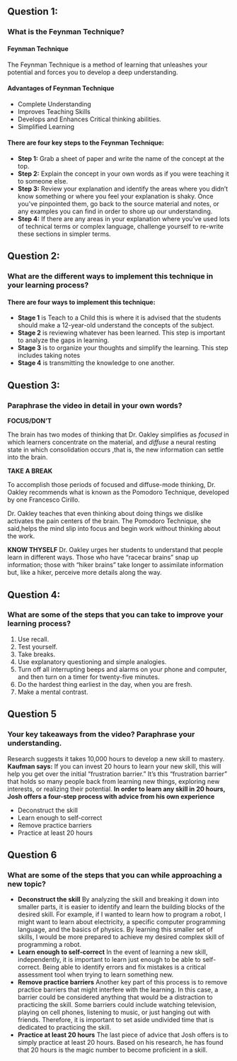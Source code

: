 ## Question 1:
### What is the Feynman Technique?
#### Feynman Technique
The Feynman Technique is a method of learning that unleashes your potential and forces you to develop a deep understanding.

#### Advantages of Feynman Technique
- Complete Understanding
- Improves Teaching Skills
- Develops and Enhances Critical thinking abilities.
- Simplified Learning
#### There are four key steps to the Feynman Technique:

* **Step 1:** Grab a sheet of paper and write the name of the concept at the top.
* **Step 2:** Explain the concept in your own words as if you were teaching it to someone else. 
* **Step 3:** Review your explanation and identify the areas where you didn’t know something or where you feel your explanation is shaky. Once you've pinpointed them, go back to the source material and notes, or any examples you can find in order to shore up our understanding.
* **Step 4:** If there are any areas in your explanation where you’ve used lots of technical terms or complex language, challenge yourself to re-write these sections in simpler terms.

## Question 2:
### What are the different ways to implement this technique in your learning process?
#### There are four ways to implement this technique:

* **Stage 1** is Teach to a Child this is where it is advised that the students should make a 12-year-old understand the concepts of the subject. 
* **Stage 2** is reviewing whatever has been learned. This step is important to analyze the gaps in learning.
* **Stage 3** is to organize your thoughts and simplify the learning. This step includes taking notes  
* **Stage 4** is transmitting the knowledge to one another. 

## Question 3:
### Paraphrase the video in detail in your own words?

**FOCUS/DON’T** 

The brain has two modes of thinking that Dr. Oakley simplifies as *focused* in which learners concentrate on the material, and *diffuse* a neural resting state in which consolidation occurs ,that is, the new information can settle into the brain. 

**TAKE A BREAK** 

To accomplish those periods of focused and diffuse-mode thinking, Dr. Oakley recommends what is known as the Pomodoro Technique, developed by one Francesco Cirillo.  

Dr. Oakley teaches that even thinking about doing things we dislike activates the pain centers of the brain. The Pomodoro Technique, she said,helps the mind slip into focus and begin work without thinking about the work.

**KNOW THYSELF** 
Dr. Oakley urges her students to understand that people learn in different ways. Those who have “racecar brains” snap up information; those with “hiker brains” take longer to assimilate information but, like a hiker, perceive more details along the way. 

## Question 4:
### What are some of the steps that you can take to improve your learning process?

1. Use recall. 
2. Test yourself.   
3. Take breaks. 
4. Use explanatory questioning and simple analogies. 
5. Turn off all interrupting beeps and alarms on your phone and computer, and then turn on a timer for twenty-five minutes. 
6. Do the hardest thing earliest in the day, when you are fresh.
7. Make a mental contrast. 

## Question 5
### Your key takeaways from the video? Paraphrase your understanding.
Research suggests it takes 10,000 hours to develop a new skill to mastery.
**Kaufman says:**
If you can invest 20 hours to learn your new skill, this will help you get over the initial “frustration barrier.”   It’s this “frustration barrier” that holds so many people back from learning new things, exploring new interests, or realizing their potential.
**In order to learn any skill in 20 hours, Josh offers a four-step process with advice from his own experience**
* Deconstruct the skill
* Learn enough to self-correct
* Remove practice barriers
* Practice at least 20 hours

## Question 6
### What are some of the steps that you can while approaching a new topic?
* **Deconstruct the skill**
By analyzing the skill and breaking it down into smaller parts, it is easier to identify and learn the building blocks of the desired skill.  For example, if I wanted to learn how to program a robot, I might want to learn about electricity, a specific computer programming language, and the basics of physics. By learning this smaller set of skills, I would be more prepared to achieve my desired complex skill of programming a robot.
* **Learn enough to self-correct**
In the event of learning a new skill, independently, it is important to learn just enough to be able to self-correct. Being able to identify errors and fix mistakes is a critical assessment tool when trying to learn something new.  
* **Remove practice barriers**
Another key part of this process is to remove practice barriers that might interfere with the learning. In this case, a barrier could be considered anything that would be a distraction to practicing the skill. Some barriers could include watching television, playing on cell phones, listening to music, or just hanging out with friends. Therefore, it is important to set aside undivided time that is dedicated to practicing the skill.  
* **Practice at least 20 hours**
The last piece of advice that Josh offers is to simply practice at least 20 hours.  Based on his research, he has found that 20 hours is the magic number to become proficient in a skill.  
